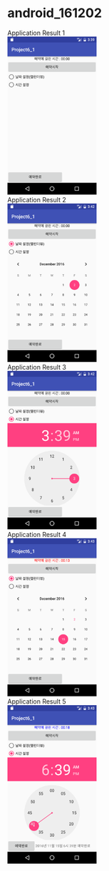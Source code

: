 # android_161202
Application Result 1<br>
<img src='https://github.com/7825dfg/android_161202/blob/master/app/pics/Screenshot_1480664273.png?raw=true' width="200"><br>
Application Result 2<br>
<img src='https://github.com/7825dfg/android_161202/blob/master/app/pics/Screenshot_1480664444.png?raw=true' width="200"><br>
Application Result 3<br>
<img src='https://github.com/7825dfg/android_161202/blob/master/app/pics/Screenshot_1480664450.png?raw=true' width="200"><br>
Application Result 4<br>
<img src='https://github.com/7825dfg/android_161202/blob/master/app/pics/Screenshot_1480664479.png?raw=true' width="200"><br>
Application Result 5<br>
<img src='https://github.com/7825dfg/android_161202/blob/master/app/pics/Screenshot_1480664489.png?raw=true' width="200"><br>
